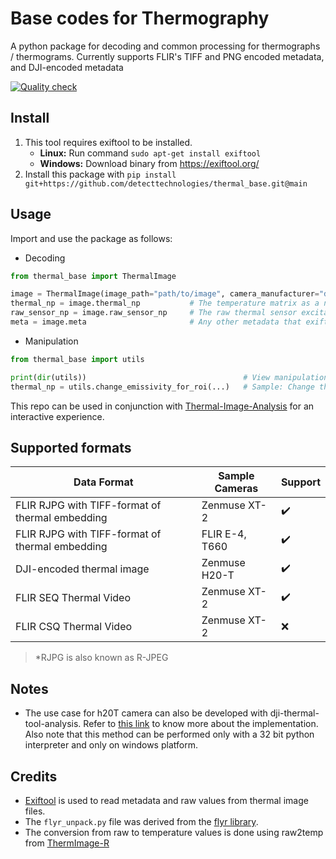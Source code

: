 # Base codes for Thermography

A python package for decoding and common processing for thermographs / thermograms. Currently supports FLIR's TIFF and PNG encoded metadata, and DJI-encoded metadata

[![Quality check](https://github.com/detecttechnologies/thermal_base/actions/workflows/qualitycheck.yml/badge.svg)](https://github.com/detecttechnologies/thermal_base/actions)

## Install
1. This tool requires exiftool to be installed.
    - **Linux:** Run command `sudo apt-get install exiftool`
    - **Windows:** Download binary from https://exiftool.org/
2. Install this package with `pip install git+https://github.com/detecttechnologies/thermal_base.git@main`

## Usage
Import and use the package as follows:
- Decoding
```python
from thermal_base import ThermalImage

image = ThermalImage(image_path="path/to/image", camera_manufacturer="dji/flir")
thermal_np = image.thermal_np           # The temperature matrix as a np array
raw_sensor_np = image.raw_sensor_np     # The raw thermal sensor excitation values as a np array
meta = image.meta                       # Any other metadata that exiftool picked up
```
- Manipulation
```python
from thermal_base import utils

print(dir(utils))                                   # View manipulation tools available
thermal_np = utils.change_emissivity_for_roi(...)   # Sample: Change the emissivity of an RoI
```

This repo can be used in conjunction with [Thermal-Image-Analysis](https://github.com/detecttechnologies/Thermal-Image-Analysis) for an interactive experience.

## Supported formats
|Data Format|Sample Cameras|Support|
|--|--|--|
|FLIR RJPG with TIFF-format of thermal embedding|Zenmuse XT-2|:heavy_check_mark:|
|FLIR RJPG with TIFF-format of thermal embedding|FLIR E-4, T660|:heavy_check_mark:|
|DJI-encoded thermal image|Zenmuse H20-T|:heavy_check_mark:|
|FLIR SEQ Thermal Video|Zenmuse XT-2|:heavy_check_mark:|
|FLIR CSQ Thermal Video|Zenmuse XT-2|:x:|
>*RJPG is also known as R-JPEG

## Notes
* The use case for h20T camera can also be developed with dji-thermal-tool-analysis. Refer to [this link](https://exiftool.org/forum/index.php?topic=11401.0) to know more about the implementation. Also note that this method can be performed only with a 32 bit python interpreter and only on windows platform.

## Credits
* [Exiftool](https://exiftool.org/) is used to read metadata and raw values from thermal image files.
* The `flyr_unpack.py` file was derived from the [flyr library](https://bitbucket.org/nimmerwoner/flyr/src/master/).
* The conversion from raw to temperature values is done using raw2temp from [ThermImage-R](https://github.com/gtatters/Thermimage)
